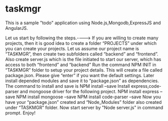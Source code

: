 # taskmgr 
This is a sample "todo" application using Node.js,Mongodb,ExpressJS and AngularJS.

Let us start by following the steps.---->
If you are willing to create many projects, then it is good idea to create a folder “PROJECTS” under which you can create your projects.
Let us assume our project name is “TASKMGR”, then create two subfolders called “backend” and “frontend”. Also create server.js which is the file initiated to start our server, which has access to both “frontend” and “backend”
Run the command NPM INIT in “TASKMGR” folder to setup your project details. This will create a file called package.json. Please give “enter” if you want the default settings. Later install depended modules and save it to “package.json” as dependencies.
The command to install and save is
NPM install <module Name> –save
Install express,code-parser and mongoose driver for the following project.
 NPM install express –save
NPM install mongoose –save
NPM install code-parser –save
Now you have your “package.json” created and “Node_Modules” folder also created under “TASKMGR” folder.
 Now start server by "Node server.js" in command prompt. Enjoy!
